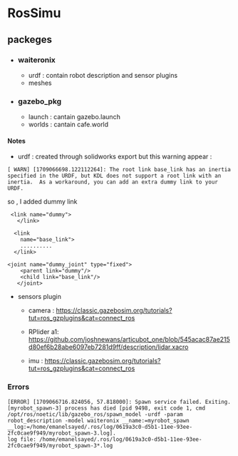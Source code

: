 # RosSimu

## packeges
- ### waiteronix
    - urdf : contain robot description and sensor plugins
    - meshes
- ### gazebo_pkg
    - launch : cantain gazebo.launch
    - worlds : cantain cafe.world


#### Notes 
- urdf : created through solidworks export but this warning appear :

```
[ WARN] [1709066698.122112264]: The root link base_link has an inertia specified in the URDF, but KDL does not support a root link with an inertia.  As a workaround, you can add an extra dummy link to your URDF.
```
so , I added dummy link 
```
 <link name="dummy">
   </link>
   
  <link
    name="base_link">
    ..........
  </link>

<joint name="dummy_joint" type="fixed">
    <parent link="dummy"/>
    <child link="base_link"/>
   </joint>
```

- sensors plugin 
    - camera : https://classic.gazebosim.org/tutorials?tut=ros_gzplugins&cat=connect_ros
    - RPlider a1: https://github.com/joshnewans/articubot_one/blob/545acac87ae215d80ef6b28abe6097eb7281d9ff/description/lidar.xacro

    - imu : https://classic.gazebosim.org/tutorials?tut=ros_gzplugins&cat=connect_ros

### Errors
 ```
 [ERROR] [1709066716.824056, 57.818000]: Spawn service failed. Exiting.
[myrobot_spawn-3] process has died [pid 9498, exit code 1, cmd /opt/ros/noetic/lib/gazebo_ros/spawn_model -urdf -param robot_description -model waiteronix __name:=myrobot_spawn __log:=/home/emanelsayed/.ros/log/0619a3c0-d5b1-11ee-93ee-2fc0cae9f949/myrobot_spawn-3.log].
log file: /home/emanelsayed/.ros/log/0619a3c0-d5b1-11ee-93ee-2fc0cae9f949/myrobot_spawn-3*.log

 ```